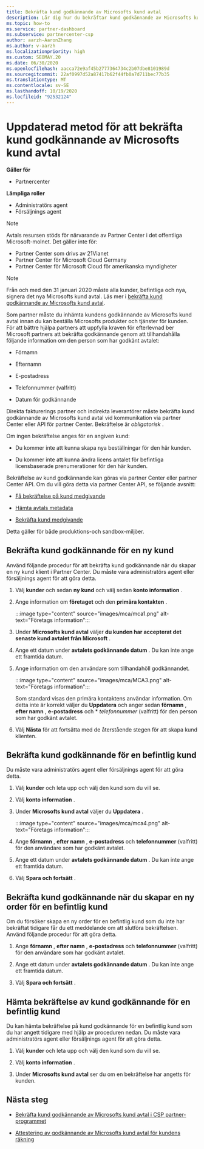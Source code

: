 ```yaml
---
title: Bekräfta kund godkännande av Microsofts kund avtal
description: Lär dig hur du bekräftar kund godkännande av Microsofts kund avtal. Det kan vara nödvändigt att beställa Microsoft-produkter och-tjänster för kunder.
ms.topic: how-to
ms.service: partner-dashboard
ms.subservice: partnercenter-csp
author: aarzh-AaronZhang
ms.author: v-aarzh
ms.localizationpriority: high
ms.custom: SEOMAY.20
ms.date: 06/30/2020
ms.openlocfilehash: aacca72e9af45b2777364734c2b07dbe8101989d
ms.sourcegitcommit: 22af0997d52a87417b62f44fb0a7d711bec77b35
ms.translationtype: MT
ms.contentlocale: sv-SE
ms.lasthandoff: 10/19/2020
ms.locfileid: "92532124"
---
```

# <a name="updated-method-to-confirm-customer-acceptance-of-the-microsoft-customer-agreement"></a>Uppdaterad metod för att bekräfta kund godkännande av Microsofts kund avtal

**Gäller för**

-  Partnercenter

**Lämpliga roller**

- Administratörs agent
- Försäljnings agent

> [!NOTE]
> Avtals resursen stöds för närvarande av Partner Center i det offentliga Microsoft-molnet. Det gäller inte för:
> * Partner Center som drivs av 21Vianet
> * Partner Center för Microsoft Cloud Germany
> * Partner Center för Microsoft Cloud för amerikanska myndigheter

>[!NOTE]
>Från och med den 31 januari 2020 måste alla kunder, befintliga och nya, signera det nya Microsofts kund avtal. Läs mer i [bekräfta kund godkännande av Microsofts kund avtal](confirm-customer-agreement.md).

Som partner måste du inhämta kundens godkännande av Microsofts kund avtal innan du kan beställa Microsofts produkter och tjänster för kunden. För att bättre hjälpa partners att uppfylla kraven för efterlevnad ber Microsoft partners att bekräfta godkännande genom att tillhandahålla följande information om den person som har godkänt avtalet:

- Förnamn

- Efternamn

- E-postadress

- Telefonnummer (valfritt)

- Datum för godkännande

Direkta fakturerings partner och indirekta leverantörer måste bekräfta kund godkännande av Microsofts kund avtal vid kommunikation via partner Center eller API för partner Center. Bekräftelse är *obligatorisk* .

Om ingen bekräftelse anges för en angiven kund:

- Du kommer inte att kunna skapa nya beställningar för den här kunden.

- Du kommer inte att kunna ändra licens antalet för befintliga licensbaserade prenumerationer för den här kunden.

Bekräftelse av kund godkännande kan göras via partner Center eller partner Center API. Om du vill göra detta via partner Center API, se följande avsnitt:

- [Få bekräftelse på kund medgivande](/partner-center/develop/get-confirmation-of-customer-consent)

- [Hämta avtals metadata](/partner-center/develop/get-agreement-metadata)

- [Bekräfta kund medgivande](/partner-center/develop/confirm-customer-consent)

Detta gäller för både produktions-och sandbox-miljöer.

## <a name="confirm-customer-acceptance-for-a-new-customer"></a>Bekräfta kund godkännande för en ny kund

Använd följande procedur för att bekräfta kund godkännande när du skapar en ny kund klient i Partner Center. Du måste vara administratörs agent eller försäljnings agent för att göra detta.

1. Välj **kunder** och sedan **ny kund** och välj sedan **konto information** .

2. Ange information om **företaget** och den **primära kontakten** .

   :::image type="content" source="images/mca/mca1.png" alt-text="Företags information":::

3. Under **Microsofts kund avtal** väljer **du kunden har accepterat det senaste kund avtalet från Microsoft** .

4. Ange ett datum under **avtalets godkännande datum** . Du kan inte ange ett framtida datum.

5. Ange information om den användare som tillhandahöll godkännandet.

   :::image type="content" source="images/mca/MCA3.png" alt-text="Företags information":::

   Som standard visas den primära kontaktens användar information. Om detta inte är korrekt väljer du **Uppdatera** och anger sedan **förnamn** , **efter namn** , **e-postadress** och * *telefonnummer* (valfritt) för den person som har godkänt avtalet.

6. Välj **Nästa** för att fortsätta med de återstående stegen för att skapa kund klienten.

## <a name="confirm-customer-acceptance-for-an-existing-customer"></a>Bekräfta kund godkännande för en befintlig kund

Du måste vara administratörs agent eller försäljnings agent för att göra detta.

1. Välj **kunder** och leta upp och välj den kund som du vill se.

2. Välj **konto information** .

3. Under **Microsofts kund avtal** väljer du **Uppdatera** .

   :::image type="content" source="images/mca/mca4.png" alt-text="Företags information":::

4. Ange **förnamn** , **efter namn** , **e-postadress** och **telefonnummer** (valfritt) för den användare som har godkänt avtalet.

5. Ange ett datum under **avtalets godkännande datum** . Du kan inte ange ett framtida datum.

6. Välj **Spara och fortsätt** .

## <a name="confirm-customer-acceptance-while-creating-new-order-for-an-existing-customer"></a>Bekräfta kund godkännande när du skapar en ny order för en befintlig kund

Om du försöker skapa en ny order för en befintlig kund som du inte har bekräftat tidigare får du ett meddelande om att slutföra bekräftelsen. Använd följande procedur för att göra detta.

1. Ange **förnamn** , **efter namn** , **e-postadress** och **telefonnummer** (valfritt) för den användare som har godkänt avtalet.

2. Ange ett datum under **avtalets godkännande datum** . Du kan inte ange ett framtida datum.

3. Välj **Spara och fortsätt** .

## <a name="retrieve-confirmation-of-customer-acceptance-for-an-existing-customer"></a>Hämta bekräftelse av kund godkännande för en befintlig kund

Du kan hämta bekräftelse på kund godkännande för en befintlig kund som du har angett tidigare med hjälp av proceduren nedan. Du måste vara administratörs agent eller försäljnings agent för att göra detta.

1. Välj **kunder** och leta upp och välj den kund som du vill se.

2. Välj **konto information** .

3. Under **Microsofts kund avtal** ser du om en bekräftelse har angetts för kunden.

## <a name="next-steps"></a>Nästa steg

- [Bekräfta kund godkännande av Microsofts kund avtal i CSP partner-programmet](confirm-customer-agreement.md)

- [Attestering av godkännande av Microsofts kund avtal för kundens räkning](attest-acceptance-customer-agreement.md)